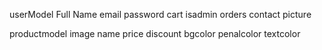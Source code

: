 userModel
 Full Name
 email
 password
 cart
 isadmin
 orders
 contact
 picture

 productmodel
  image
  name 
  price
  discount
  bgcolor
  penalcolor
  textcolor
  
